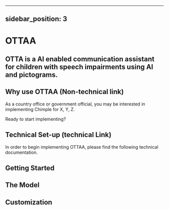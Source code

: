 

---
sidebar_position: 3
---

# OTTAA

## OTTA is a AI enabled communication assistant for children with speech impairments using AI and pictograms.

## Why use OTTAA (Non-technical link)

As a country office or government official, you may be interested in implementing Chimple for X, Y, Z.

Ready to start implementing?

## Technical Set-up (technical Link)

In order to begin implementing OTTAA, please find the following technical documentation.

## Getting Started

## The Model

## Customization 
